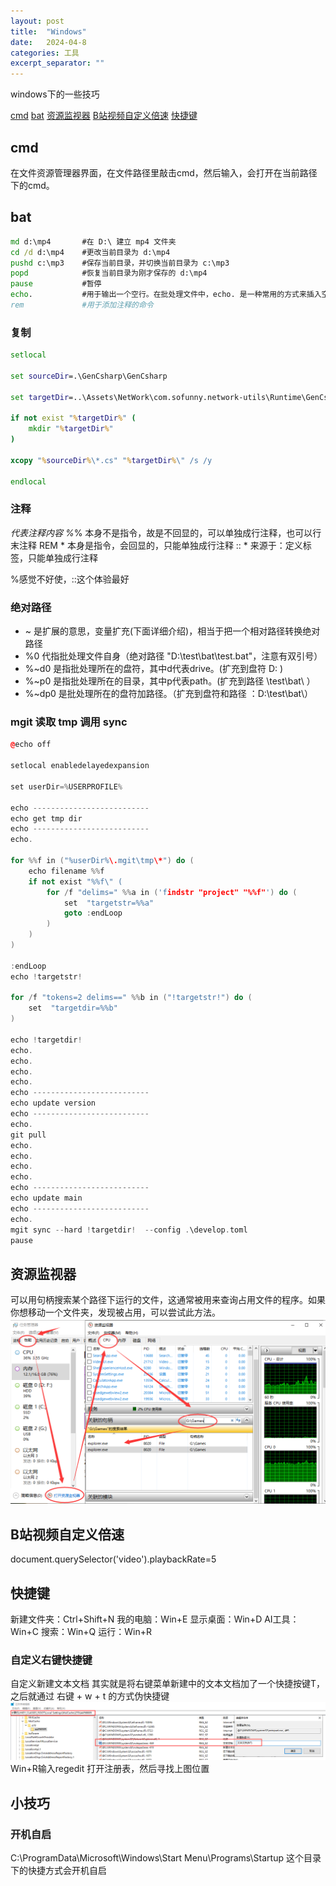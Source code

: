 ```yaml
---
layout: post
title:  "Windows"
date:   2024-04-8
categories: 工具
excerpt_separator: ""
---
```


windows下的一些技巧

[cmd](#cmd)
[bat](#bat)
[资源监视器](#资源监视器)
[B站视频自定义倍速](#B站视频自定义倍速)
[快捷键](#快捷键)
## cmd
在文件资源管理器界面，在文件路径里敲击cmd，然后输入，会打开在当前路径下的cmd。

## bat

```bat
md d:\mp4       #在 D:\ 建立 mp4 文件夹
cd /d d:\mp4    #更改当前目录为 d:\mp4
pushd c:\mp3    #保存当前目录，并切换当前目录为 c:\mp3
popd            #恢复当前目录为刚才保存的 d:\mp4
pause           #暂停
echo.           #用于输出一个空行。在批处理文件中，echo. 是一种常用的方式来插入空行。
rem             #用于添加注释的命令
```

### 复制

```bat
setlocal  

set sourceDir=.\GenCsharp\GenCsharp

set targetDir=..\Assets\NetWork\com.sofunny.network-utils\Runtime\GenCsharp

if not exist "%targetDir%" (  
    mkdir "%targetDir%"  
)

xcopy "%sourceDir%\*.cs" "%targetDir%\" /s /y  

endlocal  
```

### 注释

*代表注释内容
%*%  本身不是指令，故是不回显的，可以单独成行注释，也可以行末注释
REM * 本身是指令，会回显的，只能单独成行注释
::  * 来源于：定义标签，只能单独成行注释

%感觉不好使，::这个体验最好

### 绝对路径

- ~           是扩展的意思，变量扩充(下面详细介绍)，相当于把一个相对路径转换绝对路径
- %0          代指批处理文件自身（绝对路径 "D:\test\bat\test.bat"，注意有双引号）
- %~d0        是指批处理所在的盘符，其中d代表drive。(扩充到盘符 D: )
- %~p0        是指批处理所在的目录，其中p代表path。(扩充到路径 \test\bat\ ）
- %~dp0       是批处理所在的盘符加路径。（扩充到盘符和路径 ：D:\test\bat\）

### mgit 读取 tmp 调用 sync

```Cpp
@echo off

setlocal enabledelayedexpansion 

set userDir=%USERPROFILE%

echo --------------------------
echo get tmp dir
echo --------------------------
echo.

for %%f in ("%userDir%\.mgit\tmp\*") do (
	echo filename %%f 
	if not exist "%%f\" (
		for /f "delims=" %%a in ('findstr "project" "%%f"') do (	
			set  "targetstr=%%a"
			goto :endLoop
		)
	)
)

:endLoop 
echo !targetstr!

for /f "tokens=2 delims==" %%b in ("!targetstr!") do (
	set  "targetdir=%%b"
)

echo !targetdir!
echo.
echo.
echo.
echo.
echo --------------------------
echo update version
echo --------------------------
echo.
git pull
echo.
echo.
echo.
echo.
echo --------------------------
echo update main
echo --------------------------
echo.
mgit sync --hard !targetdir!  --config .\develop.toml
pause
```


## 资源监视器
可以用句柄搜索某个路径下运行的文件，这通常被用来查询占用文件的程序。如果你想移动一个文件夹，发现被占用，可以尝试此方法。  
![](../../../assets/tools/windows/1.png)

## B站视频自定义倍速
document.querySelector('video').playbackRate=5

## 快捷键
新建文件夹：Ctrl+Shift+N
我的电脑：Win+E
显示桌面：Win+D
AI工具：Win+C
搜索：Win+Q
运行：Win+R

### 自定义右键快捷键
自定义新建文本文档
其实就是将右键菜单新建中的文本文档加了一个快捷按键T，之后就通过 右键 + w + t 的方式伪快捷键
![](../../../assets/tools/windows/2.png)
Win+R输入regedit 打开注册表，然后寻找上图位置

## 小技巧
### 开机自启
C:\ProgramData\Microsoft\Windows\Start Menu\Programs\Startup
这个目录下的快捷方式会开机自启